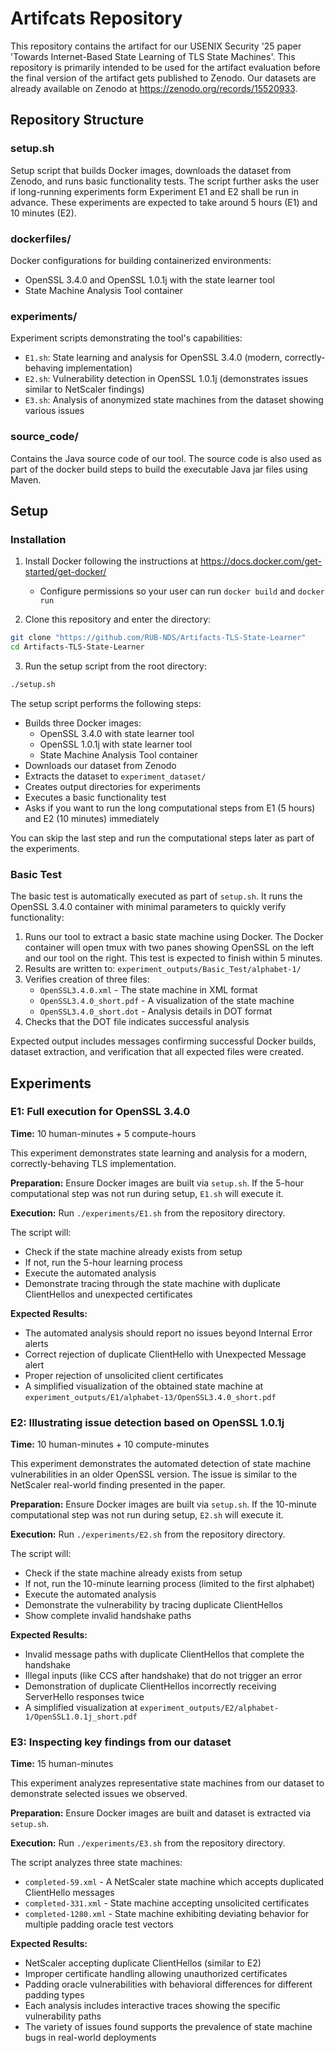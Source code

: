 # Artifcats Repository

This repository contains the artifact for our USENIX Security '25 paper 'Towards Internet-Based State
Learning of TLS State Machines'. This repository is primarily intended to be used for the artifact evaluation before the final version of the artifact gets published to Zenodo. Our datasets are already available on Zenodo at https://zenodo.org/records/15520933.

## Repository Structure
### setup.sh
Setup script that builds Docker images, downloads the dataset from Zenodo, and runs basic functionality tests. The script further asks the user if long-running experiments form Experiment E1 and E2 shall be run in advance. These experiments are expected to take around 5 hours (E1) and 10 minutes (E2).

### dockerfiles/
Docker configurations for building containerized environments:
- OpenSSL 3.4.0 and OpenSSL 1.0.1j with the state learner tool
- State Machine Analysis Tool container

### experiments/
Experiment scripts demonstrating the tool's capabilities:
- `E1.sh`: State learning and analysis for OpenSSL 3.4.0 (modern, correctly-behaving implementation)
- `E2.sh`: Vulnerability detection in OpenSSL 1.0.1j (demonstrates issues similar to NetScaler findings)
- `E3.sh`: Analysis of anonymized state machines from the dataset showing various issues

### source_code/
Contains the Java source code of our tool. The source code is also used as part of the docker build steps to build the executable Java jar files using Maven.

## Setup

### Installation

1. Install Docker following the instructions at https://docs.docker.com/get-started/get-docker/
   - Configure permissions so your user can run `docker build` and `docker run`

2. Clone this repository and enter the directory:
```bash
git clone "https://github.com/RUB-NDS/Artifacts-TLS-State-Learner"
cd Artifacts-TLS-State-Learner
```

3. Run the setup script from the root directory:
```bash
./setup.sh
```

The setup script performs the following steps:
- Builds three Docker images:
  - OpenSSL 3.4.0 with state learner tool
  - OpenSSL 1.0.1j with state learner tool  
  - State Machine Analysis Tool container
- Downloads our dataset from Zenodo
- Extracts the dataset to `experiment_dataset/`
- Creates output directories for experiments
- Executes a basic functionality test
- Asks if you want to run the long computational steps from E1 (5 hours) and E2 (10 minutes) immediately

You can skip the last step and run the computational steps later as part of the experiments.

### Basic Test

The basic test is automatically executed as part of `setup.sh`. It runs the OpenSSL 3.4.0 container with minimal parameters to quickly verify functionality:

1. Runs our tool to extract a basic state machine using Docker. The Docker container will open tmux with two panes showing OpenSSL on the left and our tool on the right. This test is expected to finish within 5 minutes.
2. Results are written to: `experiment_outputs/Basic_Test/alphabet-1/`
3. Verifies creation of three files:
   - `OpenSSL3.4.0.xml` - The state machine in XML format
   - `OpenSSL3.4.0_short.pdf` - A visualization of the state machine
   - `OpenSSL3.4.0_short.dot` - Analysis details in DOT format
4. Checks that the DOT file indicates successful analysis

Expected output includes messages confirming successful Docker builds, dataset extraction, and verification that all expected files were created.

## Experiments

### E1: Full execution for OpenSSL 3.4.0 
**Time:** 10 human-minutes + 5 compute-hours

This experiment demonstrates state learning and analysis for a modern, correctly-behaving TLS implementation.

**Preparation:** Ensure Docker images are built via `setup.sh`. If the 5-hour computational step was not run during setup, `E1.sh` will execute it.

**Execution:** Run `./experiments/E1.sh` from the repository directory. 

The script will:
- Check if the state machine already exists from setup
- If not, run the 5-hour learning process
- Execute the automated analysis
- Demonstrate tracing through the state machine with duplicate ClientHellos and unexpected certificates

**Expected Results:** 
- The automated analysis should report no issues beyond Internal Error alerts
- Correct rejection of duplicate ClientHello with Unexpected Message alert
- Proper rejection of unsolicited client certificates
- A simplified visualization of the obtained state machine at `experiment_outputs/E1/alphabet-13/OpenSSL3.4.0_short.pdf`

### E2: Illustrating issue detection based on OpenSSL 1.0.1j
**Time:** 10 human-minutes + 10 compute-minutes

This experiment demonstrates the automated detection of state machine vulnerabilities in an older OpenSSL version. The issue is similar to the NetScaler real-world finding presented in the paper.

**Preparation:** Ensure Docker images are built via `setup.sh`. If the 10-minute computational step was not run during setup, `E2.sh` will execute it.

**Execution:** Run `./experiments/E2.sh` from the repository directory.

The script will:
- Check if the state machine already exists from setup
- If not, run the 10-minute learning process (limited to the first alphabet)
- Execute the automated analysis
- Demonstrate the vulnerability by tracing duplicate ClientHellos
- Show complete invalid handshake paths

**Expected Results:**
- Invalid message paths with duplicate ClientHellos that complete the handshake
- Illegal inputs (like CCS after handshake) that do not trigger an error
- Demonstration of duplicate ClientHellos incorrectly receiving ServerHello responses twice
- A simplified visualization at `experiment_outputs/E2/alphabet-1/OpenSSL1.0.1j_short.pdf`

### E3: Inspecting key findings from our dataset
**Time:** 15 human-minutes

This experiment analyzes representative state machines from our dataset to demonstrate selected issues we observed.

**Preparation:** Ensure Docker images are built and dataset is extracted via `setup.sh`.

**Execution:** Run `./experiments/E3.sh` from the repository directory.

The script analyzes three state machines:
- `completed-59.xml` - A NetScaler state machine which accepts duplicated ClientHello messages
- `completed-331.xml` - State machine accepting unsolicited certificates
- `completed-1280.xml` - State machine exhibiting deviating behavior for multiple padding oracle test vectors

**Expected Results:**
- NetScaler accepting duplicate ClientHellos (similar to E2)
- Improper certificate handling allowing unauthorized certificates
- Padding oracle vulnerabilities with behavioral differences for different padding types
- Each analysis includes interactive traces showing the specific vulnerability paths
- The variety of issues found supports the prevalence of state machine bugs in real-world deployments

